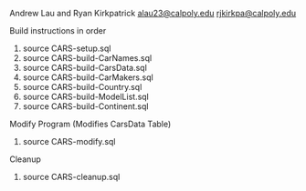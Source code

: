 Andrew Lau and Ryan Kirkpatrick
alau23@calpoly.edu
rjkirkpa@calpoly.edu

Build instructions in order
1. source CARS-setup.sql
2. source CARS-build-CarNames.sql
3. source CARS-build-CarsData.sql
4. source CARS-build-CarMakers.sql
5. source CARS-build-Country.sql
6. source CARS-build-ModelList.sql
7. source CARS-build-Continent.sql

Modify Program (Modifies CarsData Table)
1. source CARS-modify.sql

Cleanup
1. source CARS-cleanup.sql